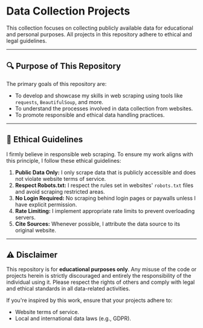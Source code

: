 # Data Collection Projects

This collection focuses on collecting publicly available data for educational and personal purposes. All projects in this repository adhere to ethical and legal guidelines.

---

## 🔍 Purpose of This Repository

The primary goals of this repository are:
- To develop and showcase my skills in web scraping using tools like `requests`, `BeautifulSoup`, and more.
- To understand the processes involved in data collection from websites.
- To promote responsible and ethical data handling practices.

---

## 🌟 Ethical Guidelines

I firmly believe in responsible web scraping. To ensure my work aligns with this principle, I follow these ethical guidelines:
1. **Public Data Only:** I only scrape data that is publicly accessible and does not violate website terms of service.
2. **Respect Robots.txt:** I respect the rules set in websites' `robots.txt` files and avoid scraping restricted areas.
3. **No Login Required:** No scraping behind login pages or paywalls unless I have explicit permission.
4. **Rate Limiting:** I implement appropriate rate limits to prevent overloading servers.
5. **Cite Sources:** Whenever possible, I attribute the data source to its original website.

---

## ⚠️ Disclaimer

This repository is for **educational purposes only**. Any misuse of the code or projects herein is strictly discouraged and entirely the responsibility of the individual using it. Please respect the rights of others and comply with legal and ethical standards in all data-related activities.

If you're inspired by this work, ensure that your projects adhere to:
- Website terms of service.
- Local and international data laws (e.g., GDPR).
